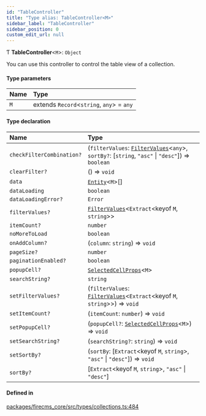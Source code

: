 ```yaml
---
id: "TableController"
title: "Type alias: TableController<M>"
sidebar_label: "TableController"
sidebar_position: 0
custom_edit_url: null
---
```


Ƭ **TableController**\<`M`\>: `Object`

You can use this controller to control the table view of a collection.

#### Type parameters

| Name | Type |
| :------ | :------ |
| `M` | extends `Record`\<`string`, `any`\> = `any` |

#### Type declaration

| Name | Type |
| :------ | :------ |
| `checkFilterCombination?` | (`filterValues`: [`FilterValues`](FilterValues.md)\<`any`\>, `sortBy?`: [`string`, ``"asc"`` \| ``"desc"``]) => `boolean` |
| `clearFilter?` | () => `void` |
| `data` | [`Entity`](../interfaces/Entity.md)\<`M`\>[] |
| `dataLoading` | `boolean` |
| `dataLoadingError?` | `Error` |
| `filterValues?` | [`FilterValues`](FilterValues.md)\<`Extract`\<keyof `M`, `string`\>\> |
| `itemCount?` | `number` |
| `noMoreToLoad` | `boolean` |
| `onAddColumn?` | (`column`: `string`) => `void` |
| `pageSize?` | `number` |
| `paginationEnabled?` | `boolean` |
| `popupCell?` | [`SelectedCellProps`](SelectedCellProps.md)\<`M`\> |
| `searchString?` | `string` |
| `setFilterValues?` | (`filterValues`: [`FilterValues`](FilterValues.md)\<`Extract`\<keyof `M`, `string`\>\>) => `void` |
| `setItemCount?` | (`itemCount`: `number`) => `void` |
| `setPopupCell?` | (`popupCell?`: [`SelectedCellProps`](SelectedCellProps.md)\<`M`\>) => `void` |
| `setSearchString?` | (`searchString?`: `string`) => `void` |
| `setSortBy?` | (`sortBy`: [`Extract`\<keyof `M`, `string`\>, ``"asc"`` \| ``"desc"``]) => `void` |
| `sortBy?` | [`Extract`\<keyof `M`, `string`\>, ``"asc"`` \| ``"desc"``] |

#### Defined in

[packages/firecms_core/src/types/collections.ts:484](https://github.com/FireCMSco/firecms/blob/d45f3739/packages/firecms_core/src/types/collections.ts#L484)
